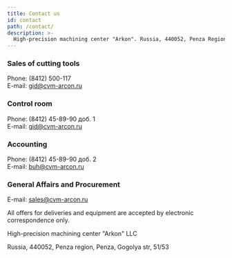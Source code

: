 ```yaml
---
title: Contact us
id: contact
path: /contact/
description: >-
  High-precision machining center "Arkon". Russia, 440052, Penza Region, Penza, Gogolya St., 51/53
---
```

<section class="pt flex-row">
  <div class="col-lg-12">
    <section>
      <h3>Sales of cutting tools</h3>
      <p>
        Phone: (8412)&nbsp;500-117
        <br />E-mail:
        <a href="mailto:gid@cvm-arcon.ru">gid@cvm-arcon.ru</a>
      </p>
    </section>
    <section class="pt-sm">
      <h3>Control room</h3>
      <p>
        Phone: (8412)&nbsp;45-89-90 доб. 1
        <br />E-mail:
        <a href="mailto:gid@cvm-arcon.ru">gid@cvm-arcon.ru</a>
      </p>
    </section>
    <section class="pt-sm">
      <h3>Accounting</h3>
      <p>
        Phone: (8412)&nbsp;45-89-90 доб. 2
        <br />E-mail:
        <a href="mailto:buh@cvm-arcon.ru">buh@cvm-arcon.ru</a>
      </p>
    </section>
    <section class="pt-sm">
      <h3>General Affairs and Procurement</h3>
      <p>
        E-mail:
        <a href="mailto:sales@cvm-arcon.ru">sales@cvm-arcon.ru</a>
      </p>
      <p>All offers for deliveries and equipment are accepted by electronic correspondence only.</p>
    </section>
  </div>
  <div class="col-lg-12 sym-wrapper">
    <p class="lead">High-precision machining center "Arkon" LLC</p>
    <p>Russia, 440052, Penza region, Penza, Gogolya str, 51/53</p>
  </div>
</section>